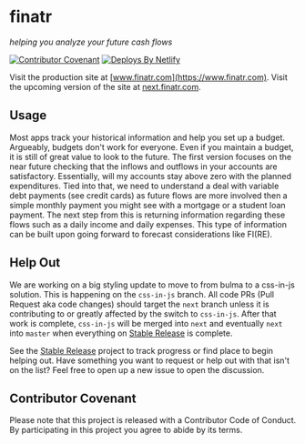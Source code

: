 # finatr
_helping you analyze your future cash flows_

[![Contributor Covenant](https://img.shields.io/badge/Contributor%20Covenant-v1.4%20adopted-ff69b4.svg)](code-of-conduct.md)
[![Deploys By Netlify](https://www.netlify.com/img/global/badges/netlify-light.svg)](https://www.netlify.com)

Visit the production site at [www.finatr.com](https://www.finatr.com). Visit the upcoming version of the site at [next.finatr.com](https://next.finatr.com).

## Usage
Most apps track your historical information and help you set up a budget. Argueably, budgets don't work for everyone. Even if you maintain a budget, it is still of great value to look to the future. The first version focuses on the near future checking that the inflows and outflows in your accounts are satisfactory. Essentially, will my accounts stay above zero with the planned expenditures. Tied into that, we need to understand a deal with variable debt payments (see credit cards) as future flows are more involved then a simple monthly payment you might see with a mortgage or a student loan payment. The next step from this is returning information regarding these flows such as a daily income and daily expenses. This type of information can be built upon going forward to forecast considerations like FI(RE).

## Help Out
We are working on a big styling update to move to from bulma to a css-in-js solution. This is happening on the `css-in-js` branch. All code PRs (Pull Request aka code changes) should target the `next` branch unless it is contributing to or greatly affected by the switch to `css-in-js`. After that work is complete, `css-in-js` will be merged into `next` and eventually `next` into `master` when everything on [Stable Release](https://github.com/jbolda/finatr/projects/1) is complete.

See the [Stable Release](https://github.com/jbolda/finatr/projects/1) project to track progress or find place to begin helping out. Have something you want to request or help out with that isn't on the list? Feel free to open up a new issue to open the discussion.

## Contributor Covenant
Please note that this project is released with a Contributor Code of Conduct. By participating in this project you agree to abide by its terms.
